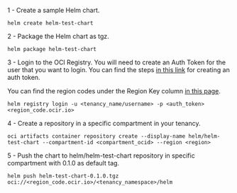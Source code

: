 1 - Create a sample Helm chart.
```
helm create helm-test-chart
```

2 - Package the Helm chart as tgz.

```
helm package helm-test-chart
```

3 - Login to the OCI Registry. You will need to create an Auth Token for the user that you want to login. You can find the steps [in this link](https://docs.oracle.com/en-us/iaas/Content/Registry/Tasks/registrygettingauthtoken.htm) for creating an auth token.

You can find the region codes under the Region Key column [in this page](https://docs.oracle.com/en-us/iaas/Content/General/Concepts/regions.htm#About).

```
helm registry login -u <tenancy_name/username> -p <auth_token> <region_code.ocir.io>
```

4 - Create a repository in a specific compartment in your tenancy.

```
oci artifacts container repository create --display-name helm/helm-test-chart --compartment-id <compartment_ocid> --region <region>
```

5 - Push the chart to helm/helm-test-chart repository in specific compartment with 0.1.0 as default tag.

```
helm push helm-test-chart-0.1.0.tgz oci://<region_code.ocir.io>/<tenancy_namespace>/helm
```
